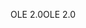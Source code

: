 <span data-ttu-id="0f824-101">OLE 2.0</span><span class="sxs-lookup"><span data-stu-id="0f824-101">OLE 2.0</span></span>